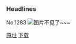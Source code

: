 ### Headlines
No.1283
![图片不见了~~~](https://imgs.xkcd.com/comics/headlines.png)

[原址](https://xkcd.com//1283) [下载](https://imgs.xkcd.com/comics/headlines.png)

